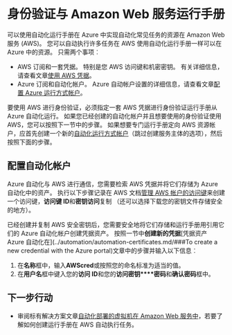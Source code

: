 <properties
   pageTitle="Amazon Web 服务使用配置的身份验证 |Microsoft Azure"
   description="本文介绍如何创建和验证运行手册在 Azure 自动化管理 AWS 资源 AWS 凭据。"
   services="automation"
   documentationCenter=""
   authors="mgoedtel"
   manager="jwhit"
   editor="tysonn"
   keywords="aws 的身份验证配置 aws"/>
<tags
   ms.service="automation"
   ms.workload="tbd"
   ms.tgt_pltfrm="na"
   ms.devlang="na"
   ms.topic="get-started-article"
   ms.date="09/12/2016"
   ms.author="magoedte"/>

# <a name="authenticate-runbooks-with-amazon-web-services"></a>身份验证与 Amazon Web 服务运行手册
可以使用自动化运行手册在 Azure 中实现自动化常见任务的资源在 Amazon Web 服务 (AWS)。  您可以自动执行许多任务在 AWS 使用自动化运行手册一样可以在 Azure 中的资源。  只需两个事项︰

* AWS 订阅和一套凭据。  特别是您 AWS 访问键和机密密钥。  有关详细信息，请查看文章[使用 AWS 凭据](http://docs.aws.amazon.com/powershell/latest/userguide/specifying-your-aws-credentials.html)。
* Azure 订阅和自动化帐户。  Azure 自动帐户设置的详细信息，请查看文章[配置 Azure 运行方式帐户](../automation/automation-sec-configure-azure-runas-account.md)。  

要使用 AWS 进行身份验证，必须指定一套 AWS 凭据进行身份验证运行手册从 Azure 自动化运行。 如果您已经创建的自动化帐户并且想要使用的身份验证使用 AWS，您可以按照下一节中的步骤。  如果想要专门运行手册定向 AWS 资源帐户，应首先创建一个新的[自动化运行方式帐户](../automation/automation-sec-configure-azure-runas-account.md)（跳过创建服务主体的选项），然后按照下面的步骤。

## <a name="configure-automation-account"></a>配置自动化帐户
Azure 自动化与 AWS 进行通信，您需要检索 AWS 凭据并将它们存储为 Azure 自动化中的资产。  执行以下步骤记录在 AWS 文档[管理 AWS 帐户的访问键](http://docs.aws.amazon.com/general/latest/gr/managing-aws-access-keys.html)来创建一个访问键，**访问键 ID**和**密钥访问**复制 （还可以选择下载您的密钥文件存储安全的地方）。

已经创建并复制 AWS 安全密钥后，您需要安全地将它们存储和运行手册用引用它们的 Azure 自动化帐户创建凭据资产。  按照一节中**创建新的凭据**[凭据资产 Azure 自动化在](../automation/automation-certificates.md/###To create a new credential with the Azure portal)文章中的步骤并输入以下信息︰

1. 在**名称**框中，输入**AWScred**或按照您的命名标准为适当的值。  
2. 在**用户名**框中键入您的**访问 ID**和您的**访问密钥****密码**和**确认密码**框中。   

## <a name="next-steps"></a>下一步行动

- 审阅标有解决方案文章[自动化部署的虚拟机在 Amazon Web 服务中](../automation/automation-scenario-aws-deployment.md)，若要了解如何创建运行手册在 AWS 自动执行任务。
